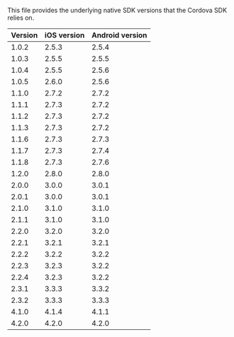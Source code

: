 This file provides the underlying native SDK versions that the Cordova SDK relies on.

| Version | iOS version | Android version |
|---------|-------------|-----------------|
| 1.0.2   | 2.5.3       | 2.5.4           |
| 1.0.3   | 2.5.5       | 2.5.5           |
| 1.0.4   | 2.5.5       | 2.5.6           |
| 1.0.5   | 2.6.0       | 2.5.6           |
| 1.1.0   | 2.7.2       | 2.7.2           |
| 1.1.1   | 2.7.3       | 2.7.2           |
| 1.1.2   | 2.7.3       | 2.7.2           |
| 1.1.3   | 2.7.3       | 2.7.2           |
| 1.1.6   | 2.7.3       | 2.7.3           |
| 1.1.7   | 2.7.3       | 2.7.4           |
| 1.1.8   | 2.7.3       | 2.7.6           |
| 1.2.0   | 2.8.0       | 2.8.0           |
| 2.0.0   | 3.0.0       | 3.0.1           |
| 2.0.1   | 3.0.0       | 3.0.1           |
| 2.1.0   | 3.1.0       | 3.1.0           |
| 2.1.1   | 3.1.0       | 3.1.0           |
| 2.2.0   | 3.2.0       | 3.2.0           |
| 2.2.1   | 3.2.1       | 3.2.1           |
| 2.2.2   | 3.2.2       | 3.2.2           |
| 2.2.3   | 3.2.3       | 3.2.2           |
| 2.2.4   | 3.2.3       | 3.2.2           |
| 2.3.1   | 3.3.3       | 3.3.2           |
| 2.3.2   | 3.3.3       | 3.3.3           |
| 4.1.0   | 4.1.4       | 4.1.1           |
| 4.2.0   | 4.2.0       | 4.2.0           |